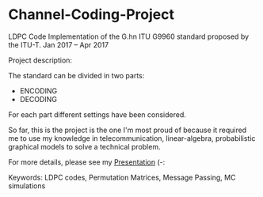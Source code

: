 # Channel-Coding-Project

LDPC Code Implementation of the G.hn ITU G9960 standard proposed by the ITU-T.
Jan 2017 – Apr 2017

Project description:

The standard can be divided in two parts:

 - ENCODING 
 - DECODING
 
For each part different settings have been considered. 

So far, this is the project is the one I'm most proud of because it required me to use my knowledge in telecommunication, 
linear-algebra, probabilistic graphical models to solve a technical problem.

For more details, please see my [Presentation](docs/Presentation_CC.pdf) (-:

Keywords: LDPC codes, Permutation Matrices, Message Passing, MC simulations

